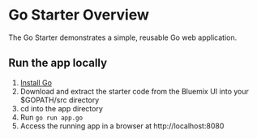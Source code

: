 # Go Starter Overview

The Go Starter demonstrates a simple, reusable Go web application.

## Run the app locally

1. [Install Go][]
2. Download and extract the starter code from the Bluemix UI into your $GOPATH/src directory
3. cd into the app directory
4. Run `go run app.go`
5. Access the running app in a browser at http://localhost:8080

[Install Go]: https://golang.org/doc/install
